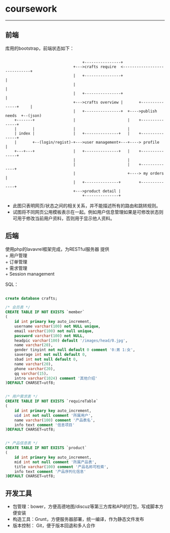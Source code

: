 # coursework
----
## 前端
库用的bootstrap，前端状态如下：


```flow
				
						   	      +----------------+	
						      +--->crafts require  <-----------------------------+
		                      |   +----------------+							 |
						      | 											     |
						      |	  +----------------+		                     | 
						      +--->crafts overview |	   +---------------+     |
						      |   +----------------+  +---->publish needs  +--(json)
	+-------+                 |						  |	   +---------------+    
	|       |    			  |                       |
	| index |  			      |   +---------------+   |	   +---------------+
	|       +--(login/regist)-+--->user management+---+----> profile	   |
	+---+---+  	 		      |   +---------------+   |	   +---------------+
						      |                       |	
						      |						  |    +--------------+
						      |                       +----> my orders    |
						      |   +---------------+		   +--------------+
						      +--->product detail |
						 	      +---------------+

```		
+ 此图只表明网页/状态之间的相关关系，并不能描述所有的路由和跳转规则。
+ 试图将不同网页公用模板表示在一起。例如用户信息管理如果是可修改状态则可用于修改当前用户资料，否则用于显示他人资料。

## 后端
使用php的lavavrel框架完成，为RESTful服务器
提供  
	+ 用户管理  
	+ 订单管理  
	+ 需求管理  
	+ Session management   


SQL：
```sql

create database crafts;

/* 会员表 */
CREATE TABLE IF NOT EXISTS `member` 
(
	id int primary key auto_increment,
	username varchar(100) not NULL unique,
	email varchar(100) not null unique,
	password varchar(100) not NULL,
	headpic varchar(100) default '/images/head/0.jpg',
	name varchar(20),
	gender tinyint not null default 0 comment '0:男 1:女',
	saverage int not null default 0,
	sbad int not null default 0,
	name varchar(20),
	phone varchar(20),
	qq varchar(15)，
	intro varchar(1024) comment '其他介绍'
)DEFAULT CHARSET=utf8;


/* 用户需求表 */
CREATE TABLE IF NOT EXISTS `requireTable` 
(
	id int primary key auto_increment,
	uid int not null comment '所属用户',
	name varchar(100) comment '产品表名',
	info text comment '信息项目'
)DEFAULT CHARSET=utf8;


/* 产品信息表 */
CREATE TABLE IF NOT EXISTS `product` 
(
	id int primary key auto_increment,
	mid int not null comment '所属产品表',
	title varchar(100) comment '产品名称可检索',
	info text comment '产品序列化信息'
)DEFAULT CHARSET=utf8;

```

## 开发工具

+ 包管理：bower，方便高德地图/discuz等第三方库和API的打包，写成脚本方便安装
+ 构造工具：Grunt，方便服务器部署，统一编译，作为静态文件发布
+ 版本控制： Git，便于版本回退和多人合作

